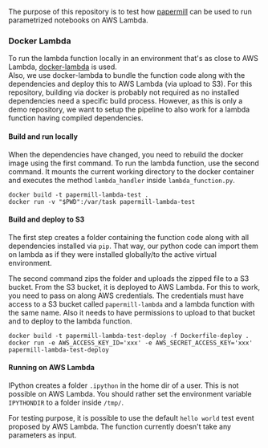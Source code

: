 The purpose of this repository is to test how [papermill](https://github.com/nteract/papermill) can be used to run parametrized notebooks on AWS Lambda.

### Docker Lambda
To run the lambda function locally in an environment that's as close to AWS Lambda, [docker-lambda](https://hub.docker.com/r/lambci/lambda/) is used.  
Also, we use docker-lambda to bundle the function code along with the dependencies and deploy this to AWS Lambda (via upload to S3).
For this repository, building via docker is probably not required as no installed dependencies need a specific build process.
However, as this is only a demo repository, we want to setup the pipeline to also work for a lambda function having compiled dependencies.

#### Build and run locally
When the dependencies have changed, you need to rebuild the docker image using the first command.
To run the lambda function, use the second command.
It mounts the current working directory to the docker container and executes the method `lambda_handler` inside `lambda_function.py`.
```
docker build -t papermill-lambda-test .
docker run -v "$PWD":/var/task papermill-lambda-test
```

#### Build and deploy to S3
The first step creates a folder containing the function code along with all dependencies installed via `pip`.
That way, our python code can import them on lambda as if they were installed globally/to the active virtual environment.

The second command zips the folder and uploads the zipped file to a S3 bucket.
From the S3 bucket, it is deployed to AWS Lambda.
For this to work, you need to pass on along AWS credentials.
The credentials must have access to a S3 bucket called `papermill-lambda` and a lambda function with the same name.
Also it needs to have permissions to upload to that bucket and to deploy to the lambda function.
```
docker build -t papermill-lambda-test-deploy -f Dockerfile-deploy .
docker run -e AWS_ACCESS_KEY_ID='xxx' -e AWS_SECRET_ACCESS_KEY='xxx' papermill-lambda-test-deploy
```

#### Running on AWS Lambda
IPython creates a folder `.ipython` in the home dir of a user.
This is not possible on AWS Lambda.
You should rather set the environment variable `IPYTHONDIR` to a folder inside `/tmp/`.

For testing purpose, it is possible to use the default `hello world` test event proposed by AWS Lambda.
The function currently doesn't take any parameters as input.
